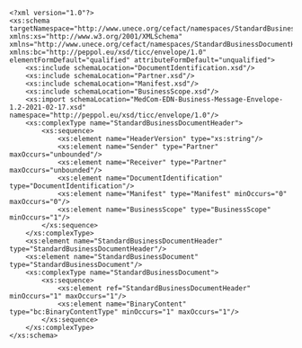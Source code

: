 	<?xml version="1.0"?>
	<xs:schema targetNamespace="http://www.unece.org/cefact/namespaces/StandardBusinessDocumentHeader" xmlns:xs="http://www.w3.org/2001/XMLSchema" xmlns="http://www.unece.org/cefact/namespaces/StandardBusinessDocumentHeader" xmlns:bc="http://peppol.eu/xsd/ticc/envelope/1.0" elementFormDefault="qualified" attributeFormDefault="unqualified">
		<xs:include schemaLocation="DocumentIdentification.xsd"/>
		<xs:include schemaLocation="Partner.xsd"/>
		<xs:include schemaLocation="Manifest.xsd"/>
		<xs:include schemaLocation="BusinessScope.xsd"/>
		<xs:import schemaLocation="MedCom-EDN-Business-Message-Envelope-1.2-2021-02-17.xsd" namespace="http://peppol.eu/xsd/ticc/envelope/1.0"/>
		<xs:complexType name="StandardBusinessDocumentHeader">
			<xs:sequence>
				<xs:element name="HeaderVersion" type="xs:string"/>
				<xs:element name="Sender" type="Partner" maxOccurs="unbounded"/>
				<xs:element name="Receiver" type="Partner" maxOccurs="unbounded"/>
				<xs:element name="DocumentIdentification" type="DocumentIdentification"/>
				<xs:element name="Manifest" type="Manifest" minOccurs="0" maxOccurs="0"/>
				<xs:element name="BusinessScope" type="BusinessScope" minOccurs="1"/>
			</xs:sequence>
		</xs:complexType>
		<xs:element name="StandardBusinessDocumentHeader" type="StandardBusinessDocumentHeader"/>
		<xs:element name="StandardBusinessDocument" type="StandardBusinessDocument"/>
		<xs:complexType name="StandardBusinessDocument">
			<xs:sequence>
				<xs:element ref="StandardBusinessDocumentHeader" minOccurs="1" maxOccurs="1"/>
				<xs:element name="BinaryContent" type="bc:BinaryContentType" minOccurs="1" maxOccurs="1"/>
			</xs:sequence>
		</xs:complexType>
	</xs:schema>
